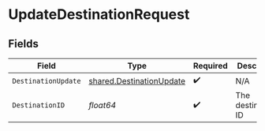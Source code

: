 # UpdateDestinationRequest


## Fields

| Field                                                                       | Type                                                                        | Required                                                                    | Description                                                                 |
| --------------------------------------------------------------------------- | --------------------------------------------------------------------------- | --------------------------------------------------------------------------- | --------------------------------------------------------------------------- |
| `DestinationUpdate`                                                         | [shared.DestinationUpdate](../../../pkg/models/shared/destinationupdate.md) | :heavy_check_mark:                                                          | N/A                                                                         |
| `DestinationID`                                                             | *float64*                                                                   | :heavy_check_mark:                                                          | The destination's ID                                                        |